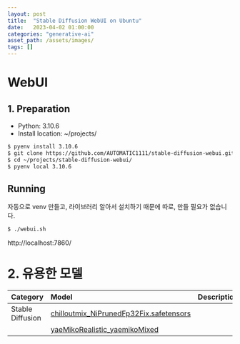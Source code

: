 ```yaml
---
layout: post
title:  "Stable Diffusion WebUI on Ubuntu"
date:   2023-04-02 01:00:00
categories: "generative-ai"
asset_path: /assets/images/
tags: []
---
```


# WebUI

## 1. Preparation

 - Python: 3.10.6
 - Install location: ~/projects/

```bash
$ pyenv install 3.10.6
$ git clone https://github.com/AUTOMATIC1111/stable-diffusion-webui.git
$ cd ~/projects/stable-diffusion-webui/
$ pyenv local 3.10.6
```

## Running 

자동으로 venv 만들고, 라이브러리 알아서 설치하기 때문에 따로, 만들 필요가 없습니다. 

```bash
$ ./webui.sh
```

http://localhost:7860/


# 2. 유용한 모델

| Category         | Model                                                                                                                                             | Description |
|:-----------------|:--------------------------------------------------------------------------------------------------------------------------------------------------|:------------|
| Stable Diffusion | [chilloutmix_NiPrunedFp32Fix.safetensors](https://civitai.com/models/6424/chilloutmix)                                                            |             |
|                  | [yaeMikoRealistic_yaemikoMixed](https://huggingface.co/SakerLy/yaeMikoRealistic_yaemikoMixed/blob/main/yaeMikoRealistic_yaemikoMixed.safetensors) |             | 
